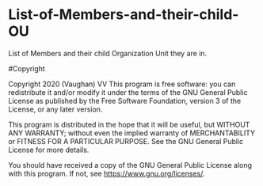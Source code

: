 # List-of-Members-and-their-child-OU
List of Members and their child Organization Unit they are in. 


#Copyright

Copyright 2020  (Vaughan) VV
This program is free software: you can redistribute it and/or modify
it under the terms of the GNU General Public License as published by
the Free Software Foundation,  version 3 of the License, or
any later version.

This program is distributed in the hope that it will be useful,
but WITHOUT ANY WARRANTY; without even the implied warranty of
MERCHANTABILITY or FITNESS FOR A PARTICULAR PURPOSE.  See the
GNU General Public License for more details.

You should have received a copy of the GNU General Public License
along with this program.  If not, see <https://www.gnu.org/licenses/>.
